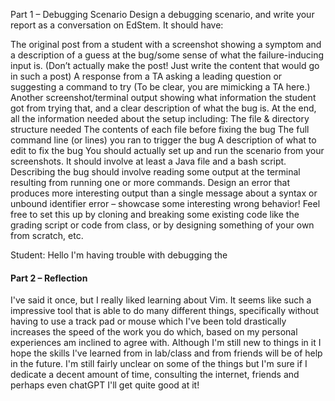 Part 1 – Debugging Scenario
Design a debugging scenario, and write your report as a conversation on EdStem. It should have:

The original post from a student with a screenshot showing a symptom and a description of a guess at the bug/some sense of what the failure-inducing input is. (Don’t actually make the post! Just write the content that would go in such a post)
A response from a TA asking a leading question or suggesting a command to try (To be clear, you are mimicking a TA here.)
Another screenshot/terminal output showing what information the student got from trying that, and a clear description of what the bug is.
At the end, all the information needed about the setup including:
The file & directory structure needed
The contents of each file before fixing the bug
The full command line (or lines) you ran to trigger the bug
A description of what to edit to fix the bug
You should actually set up and run the scenario from your screenshots. It should involve at least a Java file and a bash script. Describing the bug should involve reading some output at the terminal resulting from running one or more commands. Design an error that produces more interesting output than a single message about a syntax or unbound identifier error – showcase some interesting wrong behavior! Feel free to set this up by cloning and breaking some existing code like the grading script or code from class, or by designing something of your own from scratch, etc.

Student: Hello I'm having trouble with debugging the 

#### Part 2 – Reflection

I've said it once, but I really liked learning about Vim. It seems like such a impressive tool that is able to do many different things, specifically without having to use a track pad or mouse which I've been told drastically increases the speed of the work you do which, based on my personal experiences am inclined to agree with. Although I'm still new to things in it I hope the skills I've learned from in lab/class and from friends will be of help in the future. I'm still fairly unclear on some of the things but I'm sure if I dedicate a decent amount of time, consulting the internet, friends and perhaps even chatGPT I'll get quite good at it!


